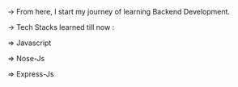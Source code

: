 -> From here, I start my journey of learning Backend Development.

-> Tech Stacks learned till now : 

=> Javascript

=> Nose-Js

=> Express-Js

